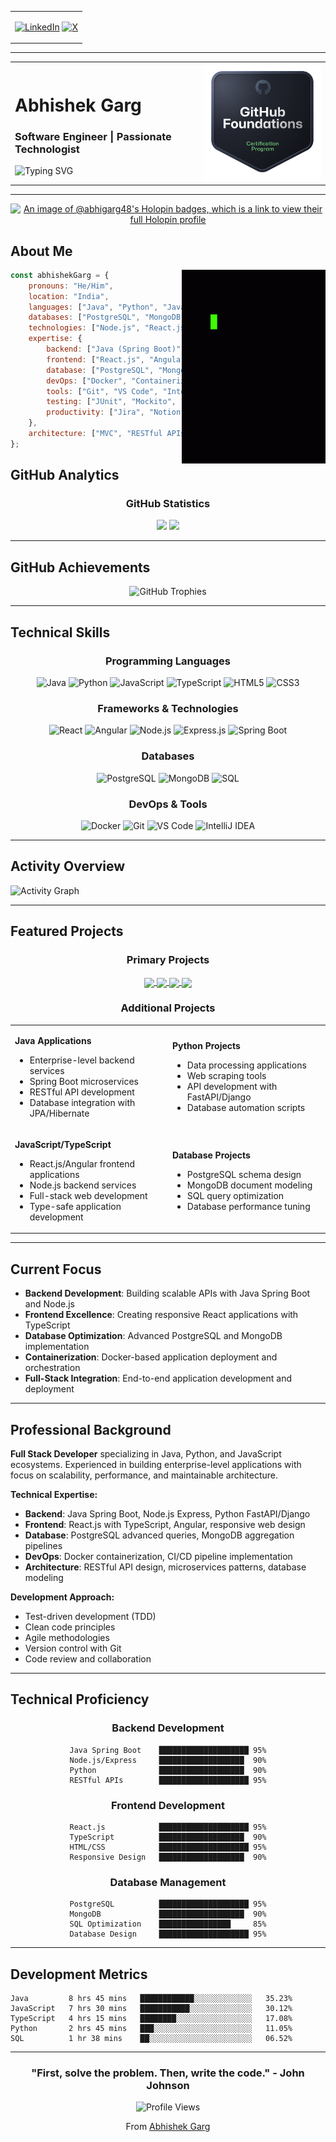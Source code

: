 <!-- Top Section: Socials Left -->
<table width="100%">
  <tr>
    <td align="left">
  
[![LinkedIn](https://img.shields.io/badge/In-0077B5?style=for-the-badge&logo=linkedin&logoColor=white)](https://linkedin.com/in/abhigarg48)
[![X](https://img.shields.io/badge/X-000000?style=for-the-badge&logo=twitter&logoColor=white)](https://twitter.com/im_abhi117)

  </td>
</tr>
</table>

---

<!-- Main Name & Typing Left | Badge Right -->
<table width="100%">
  <tr>
    <!-- Left: Name + Typing SVG -->
    <td align="left" width="60%">
      
# Abhishek Garg

### Software Engineer | Passionate Technologist

<img src="https://readme-typing-svg.herokuapp.com?font=Fira+Code&pause=1000&color=00D4FF&width=600&lines=DSA+%7C+Algorithms;Java+%7C+Spring+Boot;React+%7C+Angular+%7C+Node.js+%7C+Docker;Frontend+Dev+%7C+Backend+Dev;Building+scalable+solutions" alt="Typing SVG" />

  </td>

  <!-- Right: Credly/GitHub Foundation Badge -->
  <td align="center" valign="middle" width="40%">

<a href="https://www.credly.com/badges/41987ad0-e738-4138-a101-c4d9d37885a9/public_url" target="_blank">
  <img src="credly-batch.png" alt="Credly Badge" width="250"/>
</a>

  </td>
  </tr>
</table>

---

<!-- Holopin Badges -->
<div align="center">

[![An image of @abhigarg48's Holopin badges, which is a link to view their full Holopin profile](https://holopin.me/abhigarg48)](https://holopin.io/@abhigarg48)

</div>


## About Me

<!-- Right-aligned developer-themed GIF -->
<img align="right" alt="Developer-themed GIF" src="https://raw.githubusercontent.com/ag863k/ag863k/main/functionrepeat.gif" width="230" height="310" />

```javascript
const abhishekGarg = {
    pronouns: "He/Him",
    location: "India",
    languages: ["Java", "Python", "JavaScript", "TypeScript", "SQL", "HTML", "CSS"],
    databases: ["PostgreSQL", "MongoDB"],
    technologies: ["Node.js", "React.js", "Angular", "Docker"],
    expertise: {
        backend: ["Java (Spring Boot)", "Node.js (Express)", "Python (Django, FastAPI)"],
        frontend: ["React.js", "Angular", "TypeScript", "HTML5", "CSS3"],
        database: ["PostgreSQL", "MongoDB", "SQL Optimization", "Schema Design"],
        devOps: ["Docker", "Containerization", "CI/CD Pipelines"],
        tools: ["Git", "VS Code", "IntelliJ IDEA", "Postman", "GitHub Actions"],
        testing: ["JUnit", "Mockito", "Jest", "Cypress", "Selenium", "TestRail"],
        productivity: ["Jira", "Notion", "Trello", "Slack"]
    },
    architecture: ["MVC", "RESTful APIs", "Microservices", "Clean Architecture"]
};
```

## GitHub Analytics

<div align="center">
  

### GitHub Statistics
<img height="180em" src="https://github-readme-stats-eight-theta.vercel.app/api?username=ag863k&show_icons=true&theme=tokyonight&include_all_commits=true&count_private=true&hide_border=true"/>
<img height="180em" src="https://github-readme-stats-eight-theta.vercel.app/api/top-langs/?username=ag863k&layout=compact&langs_count=8&theme=tokyonight&hide_border=true"/>

</div>

---

## GitHub Achievements

<div align="center">
<img src="https://github-profile-trophy.vercel.app/?username=ag863k&theme=tokyonight&no-frame=true&no-bg=false&margin-w=4&row=1" alt="GitHub Trophies" />
</div>

---

## Technical Skills

<div align="center">

### Programming Languages
![Java](https://img.shields.io/badge/Java-ED8B00?style=for-the-badge&logo=java&logoColor=white)
![Python](https://img.shields.io/badge/Python-3776AB?style=for-the-badge&logo=python&logoColor=white)
![JavaScript](https://img.shields.io/badge/JavaScript-F7DF1E?style=for-the-badge&logo=javascript&logoColor=black)
![TypeScript](https://img.shields.io/badge/TypeScript-007ACC?style=for-the-badge&logo=typescript&logoColor=white)
![HTML5](https://img.shields.io/badge/HTML5-E34F26?style=for-the-badge&logo=html5&logoColor=white)
![CSS3](https://img.shields.io/badge/CSS3-1572B6?style=for-the-badge&logo=css3&logoColor=white)

### Frameworks & Technologies
![React](https://img.shields.io/badge/React-20232A?style=for-the-badge&logo=react&logoColor=61DAFB)
![Angular](https://img.shields.io/badge/Angular-DD0031?style=for-the-badge&logo=angular&logoColor=white)
![Node.js](https://img.shields.io/badge/Node.js-43853D?style=for-the-badge&logo=node.js&logoColor=white)
![Express.js](https://img.shields.io/badge/Express.js-404D59?style=for-the-badge)
![Spring Boot](https://img.shields.io/badge/Spring_Boot-6DB33F?style=for-the-badge&logo=spring-boot&logoColor=white)

### Databases
![PostgreSQL](https://img.shields.io/badge/PostgreSQL-316192?style=for-the-badge&logo=postgresql&logoColor=white)
![MongoDB](https://img.shields.io/badge/MongoDB-4EA94B?style=for-the-badge&logo=mongodb&logoColor=white)
![SQL](https://img.shields.io/badge/SQL-4479A1?style=for-the-badge&logo=mysql&logoColor=white)

### DevOps & Tools
![Docker](https://img.shields.io/badge/Docker-2496ED?style=for-the-badge&logo=docker&logoColor=white)
![Git](https://img.shields.io/badge/Git-F05032?style=for-the-badge&logo=git&logoColor=white)
![VS Code](https://img.shields.io/badge/VS_Code-007ACC?style=for-the-badge&logo=visual-studio-code&logoColor=white)
![IntelliJ IDEA](https://img.shields.io/badge/IntelliJ_IDEA-000000?style=for-the-badge&logo=intellij-idea&logoColor=white)

</div>

---

## Activity Overview

<img src="https://github-readme-activity-graph.vercel.app/graph?username=ag863k&theme=tokyo-night&hide_border=true&area=true" alt="Activity Graph" />

---

## Featured Projects

<div align="center">

### Primary Projects

<a href="https://github.com/ag863k/Blankate">
  <img align="center" src="https://github-readme-stats.vercel.app/api/pin/?username=ag863k&repo=Blankate&theme=tokyonight&hide_border=true&cache_seconds=1" />
</a>

<a href="https://github.com/ag863k/Flowmatic-pm">
  <img align="center" src="https://github-readme-stats.vercel.app/api/pin/?username=ag863k&repo=Flowmatic-pm&theme=tokyonight&hide_border=true&cache_seconds=1" />
</a>

<a href="https://github.com/ag863k/Url-Shortner">
  <img align="center" src="https://github-readme-stats.vercel.app/api/pin/?username=ag863k&repo=Url-Shortner&theme=tokyonight&hide_border=true&cache_seconds=1" />
</a>

<a href="https://github.com/ag863k/DataLoom">
  <img align="center" src="https://github-readme-stats.vercel.app/api/pin/?username=ag863k&repo=DataLoom&theme=tokyonight&hide_border=true&cache_seconds=1" />
</a>


### Additional Projects

<table>
<tr>
<td width="50%">

**Java Applications**
- Enterprise-level backend services
- Spring Boot microservices
- RESTful API development
- Database integration with JPA/Hibernate

</td>
<td width="50%">

**Python Projects**
- Data processing applications
- Web scraping tools
- API development with FastAPI/Django
- Database automation scripts

</td>
</tr>
<tr>
<td width="50%">

**JavaScript/TypeScript**
- React.js/Angular frontend applications
- Node.js backend services
- Full-stack web development
- Type-safe application development

</td>
<td width="50%">

**Database Projects**
- PostgreSQL schema design
- MongoDB document modeling
- SQL query optimization
- Database performance tuning

</td>
</tr>
</table>

</div>

---

## Current Focus

- **Backend Development**: Building scalable APIs with Java Spring Boot and Node.js
- **Frontend Excellence**: Creating responsive React applications with TypeScript
- **Database Optimization**: Advanced PostgreSQL and MongoDB implementation
- **Containerization**: Docker-based application deployment and orchestration
- **Full-Stack Integration**: End-to-end application development and deployment

---

## Professional Background

**Full Stack Developer** specializing in Java, Python, and JavaScript ecosystems. Experienced in building enterprise-level applications with focus on scalability, performance, and maintainable architecture.

**Technical Expertise:**
- **Backend**: Java Spring Boot, Node.js Express, Python FastAPI/Django
- **Frontend**: React.js with TypeScript, Angular, responsive web design
- **Database**: PostgreSQL advanced queries, MongoDB aggregation pipelines
- **DevOps**: Docker containerization, CI/CD pipeline implementation
- **Architecture**: RESTful API design, microservices patterns, database modeling

**Development Approach:**
- Test-driven development (TDD)
- Clean code principles
- Agile methodologies
- Version control with Git
- Code review and collaboration

---

## Technical Proficiency

<div align="center">

### Backend Development
```
Java Spring Boot    ████████████████████ 95%
Node.js/Express     ███████████████████  90%
Python              ███████████████████  90%
RESTful APIs        ████████████████████ 95%
```

### Frontend Development
```
React.js            ████████████████████ 95%
TypeScript          ███████████████████  90%
HTML/CSS            ████████████████████ 95%
Responsive Design   ███████████████████  90%
```

### Database Management
```
PostgreSQL          ████████████████████ 95%
MongoDB             ███████████████████  90%
SQL Optimization    ████████████████     85%
Database Design     ████████████████████ 95%
```

</div>

---


## Development Metrics

<!--START_SECTION:waka-->
```text
Java         8 hrs 45 mins   ████████████░░░░░░░░░░░░░   35.23%
JavaScript   7 hrs 30 mins   ███████████░░░░░░░░░░░░░░   30.12%
TypeScript   4 hrs 15 mins   ████████░░░░░░░░░░░░░░░░░   17.08%
Python       2 hrs 45 mins   ███░░░░░░░░░░░░░░░░░░░░░░   11.05%
SQL          1 hr 38 mins    ██░░░░░░░░░░░░░░░░░░░░░░░   06.52%
```
<!--END_SECTION:waka-->

---


<div align="center">

### "First, solve the problem. Then, write the code." - John Johnson

![Profile Views](https://komarev.com/ghpvc/?username=ag863k&color=blueviolet&style=for-the-badge)

From [Abhishek Garg](https://github.com/ag863k)

</div>
